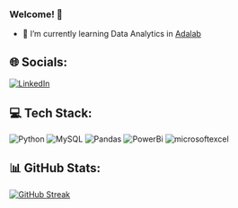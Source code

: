 ### Welcome! 👋

- 🌱 I’m currently learning Data Analytics in [Adalab](https://github.com/Adalab)

## 🌐 Socials:
[![LinkedIn](https://img.shields.io/badge/LinkedIn-%230077B5.svg?logo=linkedin&logoColor=white)](www.linkedin.com/in/laura-genesis-bp)

## 💻 Tech Stack:
![Python](https://img.shields.io/badge/python-3670A0?style=for-the-badge&logo=python&logoColor=ffdd54) 
![MySQL](https://img.shields.io/badge/mysql-%2300000f.svg?style=for-the-badge&logo=mysql&logoColor=white)
![Pandas](https://img.shields.io/badge/pandas-%23150458.svg?style=for-the-badge&logo=pandas&logoColor=white) 
![PowerBi](https://img.shields.io/badge/power_bi-F2C811.svg?style=for-the-badge&logo=powerbi&logoColor=white)
![microsoftexcel](https://img.shields.io/badge/microsoft_Excel-217346.svg?style=for-the-badge&logo=microsoftexcel&logoColor=white)

## 📊 GitHub Stats:
[![GitHub Streak](https://github-readme-streak-stats.herokuapp.com?user=Laura%20Genesis&theme=whatsapp-light2&border_radius=4.9)](https://git.io/streak-stats)
